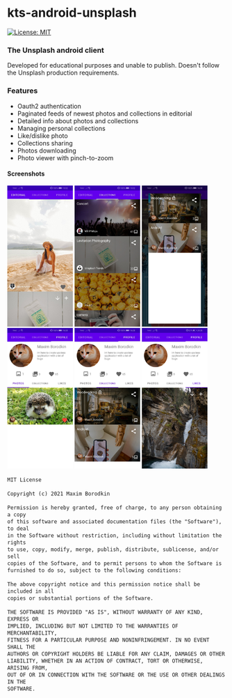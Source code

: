 # kts-android-unsplash

[![License: MIT](https://img.shields.io/badge/License-MIT-yellow.svg)](https://opensource.org/licenses/MIT)
### The Unsplash android client

Developed for educational purposes and unable to publish. Doesn't follow the Unsplash production requirements.

### Features
- Oauth2 authentication
- Paginated feeds of newest photos and collections in editorial
- Detailed info about photos and collections
- Managing personal collections
- Like/dislike photo 
- Collections sharing
- Photos downloading
- Photo viewer with pinch-to-zoom

#### Screenshots
<div>
  <img src="https://github.com/maximborodkin/kts-android-unsplash/blob/main/screenshots/editorial.jpg" alt="photos feed" width="30%" display="inline-block"/>
  <img src="https://github.com/maximborodkin/kts-android-unsplash/blob/main/screenshots/collections.jpg" alt="collections feed" width="30%" display="inline-block"/>
  <img src="https://github.com/maximborodkin/kts-android-unsplash/blob/main/screenshots/add_to_collection.jpg" alt="add to collection dialog" width="30%" display="inline-block"/>
</div>
<div>
  <img src="https://github.com/maximborodkin/kts-android-unsplash/blob/main/screenshots/profile_photos.jpg" alt="user photos" width="30%" display="inline-block"/>
  <img src="https://github.com/maximborodkin/kts-android-unsplash/blob/main/screenshots/profile_collections.jpg" alt="user collections" width="30%" display="inline-block"/>
  <img src="https://github.com/maximborodkin/kts-android-unsplash/blob/main/screenshots/profile_likes.jpg" alt="user likes" width="30%" display="inline-block"/>
</div>


```
MIT License

Copyright (c) 2021 Maxim Borodkin

Permission is hereby granted, free of charge, to any person obtaining a copy
of this software and associated documentation files (the "Software"), to deal
in the Software without restriction, including without limitation the rights
to use, copy, modify, merge, publish, distribute, sublicense, and/or sell
copies of the Software, and to permit persons to whom the Software is
furnished to do so, subject to the following conditions:

The above copyright notice and this permission notice shall be included in all
copies or substantial portions of the Software.

THE SOFTWARE IS PROVIDED "AS IS", WITHOUT WARRANTY OF ANY KIND, EXPRESS OR
IMPLIED, INCLUDING BUT NOT LIMITED TO THE WARRANTIES OF MERCHANTABILITY,
FITNESS FOR A PARTICULAR PURPOSE AND NONINFRINGEMENT. IN NO EVENT SHALL THE
AUTHORS OR COPYRIGHT HOLDERS BE LIABLE FOR ANY CLAIM, DAMAGES OR OTHER
LIABILITY, WHETHER IN AN ACTION OF CONTRACT, TORT OR OTHERWISE, ARISING FROM,
OUT OF OR IN CONNECTION WITH THE SOFTWARE OR THE USE OR OTHER DEALINGS IN THE
SOFTWARE.
```
